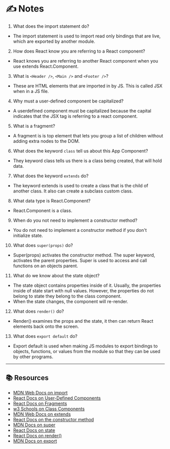 # ✍️ Notes
1. What does the import statement do?
  - The import statement is used to import read only bindings that are live, which are exported by another module.

2. How does React know you are referring to a React component?
  - React knows you are referring to another React component when you use extends React.Component. 

3. What is `<Header />`, `<Main />` and `<Footer />`?
  - These are HTML elements that are imported in by JS. This is called JSX when in a JS file. 

4. Why must a user-defined component be capitalized?
  - A userdefined component must be capitalized because the capital indicates that the JSX tag is referring to a react component. 

5. What is a fragment?
 - A fragment is is top element that lets you group a list of children without adding extra nodes to the DOM. 

6. What does the keyword `class` tell us about this App Component?
  - They keyword class tells us there is a class being created, that will hold data. 

7. What does the keyword `extends` do?
  - The keyword extends is used to create a class that is the child of another class. It also can create a subclass custom class. 

8. What data type is React.Component?
  - React.Component is a class. 

9. When do you not need to implement a constructor method?
  - You do not need to implement a constructor method if you don't initialize state. 

10. What does `super(props)` do?
  - Super(props) activates the constructor method. The super keyword, activates the parent properties. Super is used to access and call functions on an objects parent. 

11. What do we know about the state object?
  - The state object contains properties inside of it. Usually, the properties inside of state start with null values. However, the properties do not belong to state they belong to the class component. 
  - When the state changes, the component will re-render. 

12. What does `render()` do?
  - Render() examines the props and the state, it then can return React elements back onto the screen. 

13. What does `export default` do?
  - Export default is used when making JS modules to export bindings to objects, functions, or values from the module so that they can be used by other programs. 

---

## 📚 Resources 
- [MDN Web Docs on import](https://developer.mozilla.org/en-US/docs/Web/JavaScript/Reference/Statements/import)
- [React Docs on User-Defined Components](https://reactjs.org/docs/jsx-in-depth.html)
- [React Docs on Fragments](https://reactjs.org/docs/fragments.html)
- [w3 Schools on Class Components](https://www.w3schools.com/react/react_class.asp)
- [MDN Web Docs on extends](https://developer.mozilla.org/en-US/docs/Web/JavaScript/Reference/Classes/extends)
- [React Docs on the constructor method](https://reactjs.org/docs/react-component.html#constructor)
- [MDN Docs on super](https://developer.mozilla.org/en-US/docs/Web/JavaScript/Reference/Operators/super)
- [React Docs on state](https://reactjs.org/docs/state-and-lifecycle.html)
- [React Docs on render()](https://reactjs.org/docs/react-component.html#render)
- [MDN Docs on export](https://developer.mozilla.org/en-US/docs/web/javascript/reference/statements/export)

